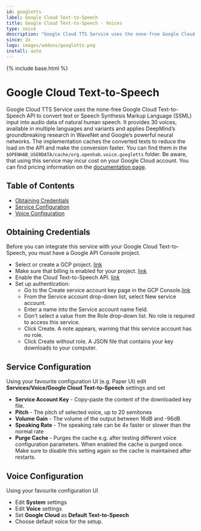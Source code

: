 ```yaml
---
id: googletts
label: Google Cloud Text-to-Speech
title: Google Cloud Text-to-Speech - Voices
type: voice
description: "Google Cloud TTS Service uses the none-free Google Cloud Text-to-Speech API to convert text or Speech Synthesis Markup Language (SSML) input into audio data of natural human speech."
since: 2x
logo: images/addons/googletts.png
install: auto
---
```


<!-- Attention authors: Do not edit directly. Please add your changes to the appropriate source repository -->

{% include base.html %}

# Google Cloud Text-to-Speech

Google Cloud TTS Service uses the none-free Google Cloud Text-to-Speech API to convert text or Speech Synthesis Markup Language (SSML) input into audio data of natural human speech.
It provides 30 voices, available in multiple languages and variants and applies DeepMind’s groundbreaking research in WaveNet and Google’s powerful neural networks.
The implementation caches the converted texts to reduce the load on the API and make the conversion faster.
You can find them in the `$OPENHAB_USERDATA/cache/org.openhab.voice.googletts` folder.
Be aware, that using this service may incur cost on your Google Cloud account.
You can find pricing information on the [documentation page](https://cloud.google.com/text-to-speech/#pricing-summary).

## Table of Contents

<!-- MarkdownTOC -->

- [Obtaining Credentials](#obtaining-credentials)
- [Service Configuration](#service-configuration)
- [Voice Configuration](#voice-configuration)

<!-- /MarkdownTOC -->

## Obtaining Credentials

Before you can integrate this service with your Google Cloud Text-to-Speech, you must have a Google API Console project.

* Select or create a GCP project. [link](https://console.cloud.google.com/cloud-resource-manager)
* Make sure that billing is enabled for your project. [link](https://cloud.google.com/billing/docs/how-to/modify-project)
* Enable the Cloud Text-to-Speech API. [link](https://console.cloud.google.com/apis/dashboard)
* Set up authentication:
  * Go to the Create service account key page in the GCP Console.[link](https://console.cloud.google.com/apis/credentials/serviceaccountkey)
  * From the Service account drop-down list, select New service account.
  * Enter a name into the Service account name field.
  * Don't select a value from the Role drop-down list. No role is required to access this service.
  * Click Create. A note appears, warning that this service account has no role.
  * Click Create without role. A JSON file that contains your key downloads to your computer.

## Service Configuration

Using your favourite configuration UI (e.g. Paper UI) edit **Services/Voice/Google Cloud Text-to-Speech** settings and set 

* **Service Account Key** - Copy-paste the content of the downloaded key file.
* **Pitch** - The pitch of selected voice, up to 20 semitones
* **Volume Gain** - The volume of the output between 16dB and -96dB
* **Speaking Rate** - The speaking rate can be 4x faster or slower than the normal rate 
* **Purge Cache** - Purges the cache e.g. after testing different voice configuration parameters. When enabled the cache is purged once. Make sure to disable this setting again so the cache is maintained after restarts.

## Voice Configuration

Using your favourite configuration UI

* Edit **System** settings
* Edit **Voice** settings
* Set **Google Cloud** as **Default Text-to-Speech**
* Choose default voice for the setup.
